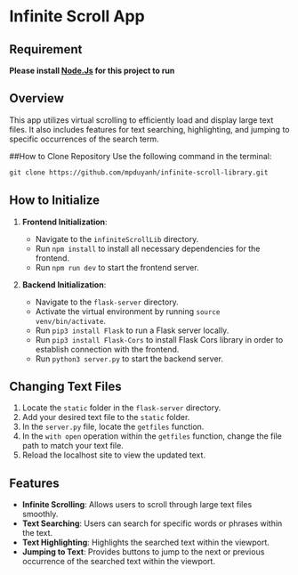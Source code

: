 # Infinite Scroll App

## Requirement

**Please install [Node.Js](https://nodejs.org/en) for this project to run**

## Overview

This app utilizes virtual scrolling to efficiently load and display large text files. It also includes features for text searching, highlighting, and jumping to specific occurrences of the search term.

##How to Clone Repository
Use the following command in the terminal:

```md
git clone https://github.com/mpduyanh/infinite-scroll-library.git
```

## How to Initialize

1. **Frontend Initialization**:

   - Navigate to the `infiniteScrollLib` directory.
   - Run `npm install` to install all necessary dependencies for the frontend.
   - Run `npm run dev` to start the frontend server.

2. **Backend Initialization**:
   - Navigate to the `flask-server` directory.
   - Activate the virtual environment by running `source venv/bin/activate`.
   - Run `pip3 install Flask` to run a Flask server locally.
   - Run `pip3 install Flask-Cors` to install Flask Cors library in order to establish connection with the frontend.
   - Run `python3 server.py` to start the backend server.

## Changing Text Files

1. Locate the `static` folder in the `flask-server` directory.
2. Add your desired text file to the `static` folder.
3. In the `server.py` file, locate the `getfiles` function.
4. In the `with open` operation within the `getfiles` function, change the file path to match your text file.
5. Reload the localhost site to view the updated text.

## Features

- **Infinite Scrolling**: Allows users to scroll through large text files smoothly.
- **Text Searching**: Users can search for specific words or phrases within the text.
- **Text Highlighting**: Highlights the searched text within the viewport.
- **Jumping to Text**: Provides buttons to jump to the next or previous occurrence of the searched text within the viewport.
